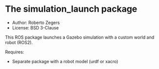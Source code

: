 # The simulation_launch package

- Author: Roberto Zegers  
- License: BSD 3-Clause  

This ROS package launches a Gazebo simulation with a custom world and robot (ROS2).  

Requires:
- Separate package with a robot model (urdf or xacro)  
